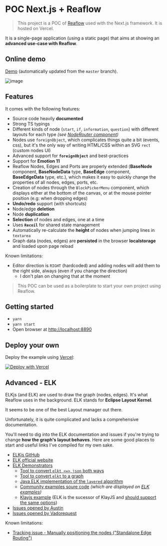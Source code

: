 # POC Next.js + Reaflow

> This project is a POC of [Reaflow](https://github.com/reaviz/reaflow) used with the Next.js framework. It is hosted on Vercel.

It is a single-page application (using a static page) that aims at showing an **advanced use-case with Reaflow**.

## Online demo

[Demo](https://poc-nextjs-reaflow.vercel.app/) (automatically updated from the `master` branch).

![image](https://user-images.githubusercontent.com/3807458/109431687-08bf1680-7a08-11eb-98bd-31fa91e21680.png)

## Features

It comes with the following features:
- Source code heavily **documented**
- Strong TS typings
- Different kinds of node (`start`, `if`, `information`, `question`) with different layouts for each type _(see [NodeRouter component](blob/main/src/components/nodes/NodeRouter.tsx))_
- Nodes use `foreignObject`, which complicates things quite a bit (events, css), but it's the only way of writing HTML/CSS within an SVG `rect` (custom nodes UI)
- Advanced support for **`foreignObject`** and best-practices
- Support for **Emotion 11**
- Reaflow Nodes, Edges and Ports are properly extended (**BaseNode** component, **BaseNodeData** type, **BaseEdge** component, **BaseEdgeData** type, etc.), 
  which makes it easy to quickly change the properties of all nodes, edges, ports, etc.
- Creation of nodes through the `BlockPickerMenu` component, which displays either at the bottom of the canvas, or at the mouse pointer position (e.g: when dropping edges)
- **Undo/redo** support (with shortcuts)
- Node/edge **deletion**
- Node **duplication**
- **Selection** of nodes and edges, one at a time 
- Uses **`Recoil`** for shared state management
- Automatically re-calculate the **height** of nodes when jumping lines in `textarea`
- Graph data (nodes, edges) are **persisted** in the browser **localstorage** and loaded upon page reload

Known limitations:
- Editor direction is `RIGHT` (hardcoded) and adding nodes will add them to the right side, always (even if you change the direction)
    - I don't plan on changing that at the moment

> This POC can be used as a boilerplate to start your own project using Reaflow.

## Getting started

- `yarn`
- `yarn start`
- Open browser at [http://localhost:8890](http://localhost:8890)

## Deploy your own

Deploy the example using [Vercel](https://vercel.com):

[![Deploy with Vercel](https://vercel.com/button)](https://vercel.com/new/git/external?repository-url=https://github.com/Vadorequest/poc-nextjs-reaflow&project-name=poc-nextjs-reaflow&repository-name=poc-nextjs-reaflow)

## Advanced - ELK

ELKjs (and ELK) are used to draw the graph (nodes, edges). 
It's what Reaflow uses in the background.
ELK stands for **Eclipse Layout Kernel**.

It seems to be one of the best Layout manager out there.

Unfortunately, it is quite complicated and lacks a comprehensive documentation.

You'll need to dig into the ELK documentation and issues if you're trying to change **how the graph's layout behaves**. 
Here are some good places to start and useful links I've compiled for my own sake.

- [ELKjs GitHub](https://github.com/kieler/elkjs)
- [ELK official website](https://www.eclipse.org/elk/)
- [ELK Demonstrators](https://rtsys.informatik.uni-kiel.de/elklive/index.html)
  - [Tool to convert `elkt <=> json` both ways](https://rtsys.informatik.uni-kiel.de/elklive/conversion.html)
  - [Tool to convert `elkt` to a graph](https://rtsys.informatik.uni-kiel.de/elklive/elkgraph.html)
  - [Java ELK implementation of the `layered` algorithm](https://github.com/eclipse/elk/tree/master/plugins/org.eclipse.elk.alg.layered/src/org/eclipse/elk/alg/layered/p2layers)
  - [Community examples soure code](https://github.com/eclipse/elk-models/tree/master/examples) _(which are displayed on [ELK examples](https://rtsys.informatik.uni-kiel.de/elklive/examples.html))_
  - [Klayjs example](http://kieler.github.io/klayjs-d3/examples/interactive) (ELK is the sucessor of KlayJS and [should support the same options](https://github.com/kieler/elkjs/issues/122#issuecomment-777781503))
- [Issues opened by Austin](https://github.com/kieler/elkjs/issues?q=is%3Aissue+sort%3Aupdated-desc+author%3Aamcdnl)
- [Issues opened by Vadorequest](https://github.com/kieler/elkjs/issues?q=is%3Aissue+sort%3Aupdated-desc+author%3Avadorequest)

Known limitations:
- [Tracking issue - Manually positioning the nodes ("Standalone Edge Routing")](https://github.com/eclipse/elk/issues/315)
